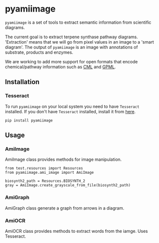 # pyamiimage
`pyamiimage` is a set of tools to extract semantic information from scientific diagrams. 

The current goal is to extract terpene synthase pathway diagrams. 
'Extraction' means that we will go from pixel values in an image to a 'smart diagram'. The output of `pyamiimage` is an image with annotations of substrate, products and enzymes.

We are working to add more support for open formats that encode chemical/pathway information such as [CML](https://www.xml-cml.org/) and [GPML](https://github.com/PathVisio/GPML).

## Installation

### Tesseract
To run `pyamiimage` on your local system you need to have `Tesseract` installed. If you don't have `Tesseract` installed, install it from [here](https://tesseract-ocr.github.io/tessdoc/).

```
pip install pyamiimage
```
## Usage

### AmiImage
AmiImage class provides methods for image manipulation. 
```
from test.resources import Resources
from pyamiimage.ami_image import AmiImage

biosynth2_path = Resources.BIOSYNTH_2
gray = AmiImage.create_grayscale_from_file(biosynth2_path)
```

### AmiGraph
AmiGraph class generate a graph from arrows in a diagram.

### AmiOCR
AmiOCR class provides methods to extract words from the iamge. Uses Tesseract.

